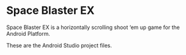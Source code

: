 # Space Blaster EX
 Space Blaster EX is a horizontally scrolling shoot ‘em up game for the Android Platform.
 
 These are the Android Studio project files.
